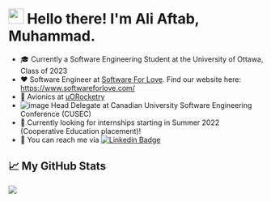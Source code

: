 <!-- Text -->


# <img src="https://raw.githubusercontent.com/MartinHeinz/MartinHeinz/master/wave.gif" width="30px"> Hello there! I'm Ali Aftab, Muhammad.

- 🎓 Currently a Software Engineering Student at the University of Ottawa, Class of 2023
- ❤️ Software Engineer at [Software For Love](https://github.com/Software-For-Love/software-for-love-site). Find our website here: https://www.softwareforlove.com/
- 🚀 Avionics at [uORocketry](https://github.com/uorocketry/rocket-code-2020)
-  ![image](https://user-images.githubusercontent.com/37605427/116737034-b75ae580-a9be-11eb-8ba6-e68b15477de1.png) Head Delegate at Canadian University Software Engineering Conference (CUSEC)
- 🙋 Currently looking for internships starting in Summer 2022 (Cooperative Education placement)!
- 💬 You can reach me via [![Linkedin Badge](https://img.shields.io/badge/-Ali-blue?style=flat-square&logo=Linkedin&logoColor=white&link=https://www.linkedin.com/in/ali-aftab-muhammad/)](https://www.linkedin.com/in/ali-aftab-muhammad/)

## &#x1f4c8; My GitHub Stats

<img align="center" src="https://github-readme-stats.vercel.app/api/?username=Renfrew100&theme=dark&hide=stars"/>
<br/>


